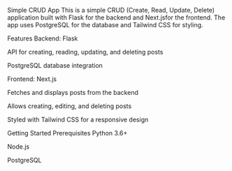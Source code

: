 Simple CRUD App
This is a simple CRUD (Create, Read, Update, Delete) application built with Flask for the backend and Next.jsfor the frontend. The app uses PostgreSQL for the database and Tailwind CSS for styling.

Features
Backend: Flask

API for creating, reading, updating, and deleting posts

PostgreSQL database integration

Frontend: Next.js

Fetches and displays posts from the backend

Allows creating, editing, and deleting posts

Styled with Tailwind CSS for a responsive design

Getting Started
Prerequisites
Python 3.6+

Node.js

PostgreSQL
